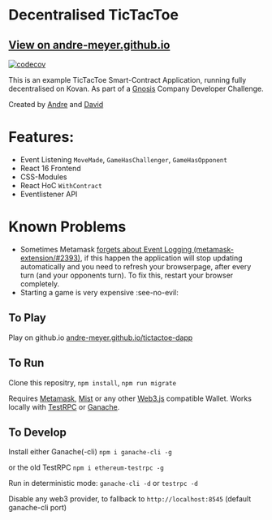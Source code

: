 # Decentralised TicTacToe
## [View on andre-meyer.github.io](https://andre-meyer.github.io/tictactoe-dapp)


[![codecov](https://codecov.io/gh/andre-meyer/tictactoe-dapp/branch/master/graph/badge.svg)](https://codecov.io/gh/andre-meyer/tictactoe-dapp)

This is an example TicTacToe Smart-Contract Application, running fully decentralised on Kovan. As part of a [Gnosis](https://gnosis.pm) Company Developer Challenge.


Created by [Andre](https://github.com/andre-meyer) and [David](https://github.com/w3stside)

# Features:
- Event Listening `MoveMade`, `GameHasChallenger`, `GameHasOpponent`
- React 16 Frontend
- CSS-Modules
- React HoC `WithContract`
- Eventlistener API

# Known Problems
- Sometimes Metamask [forgets about Event Logging (metamask-extension/#2393)](https://github.com/MetaMask/metamask-extension/issues/2393), if this happen the application will stop updating automatically and you need to refresh your browserpage, after every turn (and your opponents turn). To fix this, restart your browser completely.
- Starting a game is very expensive :see-no-evil:

## To Play
Play on github.io [andre-meyer.github.io/tictactoe-dapp](https://andre-meyer.github.io/tictactoe-dapp)

## To Run

Clone this repositry, `npm install`, `npm run migrate`

Requires [Metamask](https://metamask.io/), [Mist](https://github.com/ethereum/mist) or any other [Web3.js](https://github.com/ethereum/web3.js/) compatible Wallet. Works locally with [TestRPC](https://www.npmjs.com/package/ethereumjs-testrpc) or [Ganache](https://github.com/trufflesuite/ganache-cli).

## To Develop

Install either Ganache(-cli)
`npm i ganache-cli -g`

or the old TestRPC
`npm i ethereum-testrpc -g`

Run in deterministic mode: `ganache-cli -d` or `testrpc -d`

Disable any web3 provider, to fallback to `http://localhost:8545` (default ganache-cli port)

